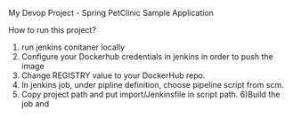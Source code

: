 My Devop Project - Spring PetClinic Sample Application

How to run this project?
1)  run jenkins conitaner locally
2)  Configure your Dockerhub credentials in jenkins in order to push the image
3)  Change REGISTRY value to your DockerHub repo.
4) In jenkins job, under pipline definition, choose pipeline script from scm.
5) Copy project path and put import/Jenkinsfile in script path.
6)Build the job and 

